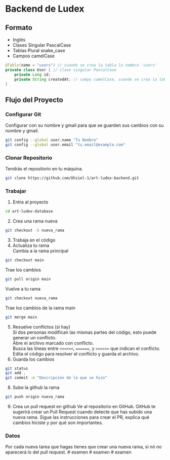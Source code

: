 # Backend de Ludex  
## Formato  
- Inglés
- Clases Singular PascalCase  
- Tablas Plural snake_case  
- Campos camelCase
```java
@Table(name = "users") // cuando se crea la tabla lo nombra 'users'
private class User { // clase singular PascalCase
    private Long id; 
    private String createdAt; // campo camelCase, cuando se crea la tabla aparece 'created_at
}
```  
## Flujo del Proyecto  
### Configurar Git  
Configurar con su nombre y gmail para que se guarden sus cambios con su nombre y gmail.  
```bash  
git config --global user.name "Tu Nombre"  
git config --global user.email "tu.email@example.com"  
```  
### Clonar Repositorio  
Tendrás el repositorio en tu máquina.  
```bash  
git clone https://github.com/Uhziel-1/art-ludex-backend.git  
```  
### Trabajar  
1. Entra al proyecto  
```bash  
cd art-ludex-database  
```  
2. Crea una rama nueva  
```bash  
git checkout -b nueva_rama  
```  
3. Trabaja en el código  
4. Actualiza tu rama  
Cambia a la rama principal  
```bash  
git checkout main  
```  
Trae los cambios  
```bash  
git pull origin main  
```  
Vuelve a tu rama  
```bash  
git checkout nueva_rama  
```  
Trae los cambios de la rama main  
```bash  
git merge main  
```  
5. Resuelve conflictos (si hay)  
Si dos personas modifican las mismas partes del código, esto puede generar un conflicto.  
Abre el archivo marcado con conflicto.  
Busca las líneas entre `<<<<<<`, `======`, y `>>>>>>` que indican el conflicto.  
Edita el código para resolver el conflicto y guarda el archivo.  
7. Guarda los cambios  
```bash  
git status  
git add .  
git commit -m "Descripción de lo que se hizo"  
```  
8. Sube la github la rama
```bash
git push origin nueva_rama
```  
9. Crea un pull request en github
Ve al repositorio en GitHub.
GitHub te sugerirá crear un Pull Request cuando detecte que has subido una nueva rama.
Sigue las instrucciones para crear el PR, explica qué cambios hiciste y por qué son importantes.
### Datos
Por cada nueva tarea que hagas tienes que crear una nueva rama, si nó no aparecerá lo del pull request.
#   e x a m e n  
 #   e x a m e n  
 #   e x a m e n  
 
